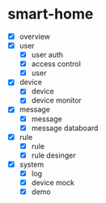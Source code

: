 # smart-home

- [x] overview
- [x] user
  - [x] user auth
  - [x] access control
  - [x] user
- [x] device
  - [x] device
  - [x] device monitor
- [x] message
  - [x] message
  - [x] message databoard
- [x] rule
  - [x] rule
  - [x] rule desinger
- [x] system
  - [x] log
  - [x] device mock
  - [x] demo
